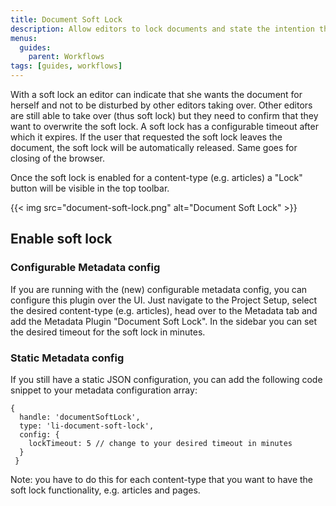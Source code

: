 ```yaml
---
title: Document Soft Lock
description: Allow editors to lock documents and state the intention that they don't want to be disturbed by other editors taking over.
menus:
  guides:
    parent: Workflows
tags: [guides, workflows]
---
```


With a soft lock an editor can indicate that she wants the document for herself and not to be disturbed by other editors taking over. Other editors are still able to take over (thus soft lock) but they need to confirm that they want to overwrite the soft lock.
A soft lock has a configurable timeout after which it expires.
If the user that requested the soft lock leaves the document, the soft lock will be automatically released. Same goes for closing of the browser.

Once the soft lock is enabled for a content-type (e.g. articles) a "Lock" button will be visible in the top toolbar.

{{< img src="document-soft-lock.png" alt="Document Soft Lock" >}}

## Enable soft lock

### Configurable Metadata config

If you are running with the (new) configurable metadata config, you can configure this plugin over the UI. Just navigate to the Project Setup, select the desired content-type (e.g. articles), head over to the Metadata tab and add the Metadata Plugin "Document Soft Lock". In the sidebar you can set the desired timeout for the soft lock in minutes.

### Static Metadata config

If you still have a static JSON configuration, you can add the following code snippet to your metadata configuration array:
```
{
  handle: 'documentSoftLock',
  type: 'li-document-soft-lock',
  config: {
    lockTimeout: 5 // change to your desired timeout in minutes
  }
 }
```

Note: you have to do this for each content-type that you want to have the soft lock functionality, e.g. articles and pages.
